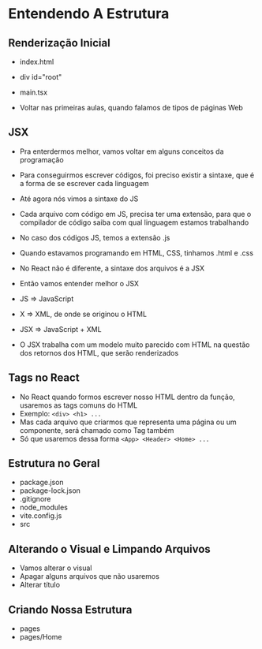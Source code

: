 # Entendendo A Estrutura

## Renderização Inicial

- index.html
- div id="root"
- main.tsx

- Voltar nas primeiras aulas, quando falamos de tipos de páginas Web

## JSX

- Pra enterdermos melhor, vamos voltar em alguns conceitos da programação

- Para conseguirmos escrever códigos, foi preciso existir a sintaxe, que é a forma de se escrever cada linguagem
- Até agora nós vimos a sintaxe do JS
- Cada arquivo com código em JS, precisa ter uma extensão, para que o compilador de código saiba com qual linguagem estamos trabalhando
- No caso dos códigos JS, temos a extensão .js

- Quando estavamos programando em HTML, CSS, tinhamos .html e .css

- No React não é diferente, a sintaxe dos arquivos é a JSX
- Então vamos entender melhor o JSX

- JS => JavaScript
- X => XML, de onde se originou o HTML
- JSX => JavaScript + XML

- O JSX trabalha com um modelo muito parecido com HTML na questão dos retornos dos HTML, que serão renderizados

## Tags no React

- No React quando formos escrever nosso HTML dentro da função, usaremos as tags comuns do HTML
- Exemplo: `<div> <h1> ...`
- Mas cada arquivo que criarmos que representa uma página ou um componente, será chamado como Tag também
- Só que usaremos dessa forma `<App> <Header> <Home> ...`

## Estrutura no Geral

- package.json
- package-lock.json
- .gitignore
- node_modules
- vite.config.js
- src

## Alterando o Visual e Limpando Arquivos

- Vamos alterar o visual
- Apagar alguns arquivos que não usaremos
- Alterar título

## Criando Nossa Estrutura

- pages
- pages/Home
